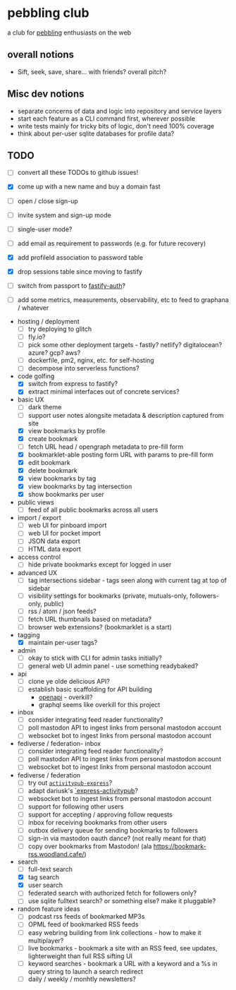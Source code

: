 # pebbling club

a club for [pebbling][] enthusiasts on the web

[pebbling]: https://en.wikipedia.org/wiki/Pebbling

## overall notions

- Sift, seek, save, share... with friends? overall pitch?

## Misc dev notions

- separate concerns of data and logic into repository and service layers
- start each feature as a CLI command first, wherever possible
- write tests mainly for tricky bits of logic, don't need 100% coverage
- think about per-user sqlite databases for profile data?

## TODO

- [ ] convert all these TODOs to github issues!

- [x] come up with a new name and buy a domain fast
- [ ] open / close sign-up
- [ ] invite system and sign-up mode
- [ ] single-user mode?
- [ ] add email as requirement to passwords (e.g. for future recovery)
- [x] add profileId association to password table
- [x] drop sessions table since moving to fastify
- [ ] switch from passport to [fastify-auth](https://github.com/fastify/fastify-auth)?
- [ ] add some metrics, measurements, observability, etc to feed to graphana / whatever

- hosting / deployment
  - [ ] try deploying to glitch
  - [ ] fly.io?
  - [ ] pick some other deployment targets - fastly? netlify? digitalocean? azure? gcp? aws?
  - [ ] dockerfile, pm2, nginx, etc. for self-hosting
  - [ ] decompose into serverless functions?
  
- code golfing
  - [x] switch from express to fastify?
  - [x] extract minimal interfaces out of concrete services?
  
- basic UX
  - [ ] dark theme
  - [ ] support user notes alongsite metadata & description captured from site
  - [x] view bookmarks by profile
  - [x] create bookmark
  - [ ] fetch URL head / opengraph metadata to pre-fill form
  - [x] bookmarklet-able posting form URL with params to pre-fill form
  - [x] edit bookmark
  - [x] delete bookmark
  - [x] view bookmarks by tag
  - [x] view bookmarks by tag intersection
  - [x] show bookmarks per user

- public views
  - [ ] feed of all public bookmarks across all users

- import / export
  - [ ] web UI for pinboard import
  - [ ] web UI for pocket import
  - [ ] JSON data export
  - [ ] HTML data export

- access control
  - [ ] hide private bookmarks except for logged in user

- advanced UX
  - [ ] tag intersections sidebar - tags seen along with current tag at top of sidebar
  - [ ] visibility settings for bookmarks (private, mutuals-only, followers-only, public)
  - [ ] rss / atom / json feeds?
  - [ ] fetch URL thumbnails based on metadata?
  - [ ] browser web extensions? (bookmarklet is a start)

- tagging
  - [x] maintain per-user tags?

- admin
  - [ ] okay to stick with CLI for admin tasks initially?
  - [ ] general web UI admin panel - use something readybaked?

- api
  - [ ] clone ye olde delicious API?
  - [ ] establish basic scaffolding for API building
    - [openapi](https://openapi-ts.dev/introduction) - overkill?
    - graphql seems like overkill for this project

- inbox
  - [ ] consider integrating feed reader functionality?
  - [ ] poll mastodon API to ingest links from personal mastodon account
  - [ ] websocket bot to ingest links from personal mastodon account

- fediverse / federation- inbox
  - [ ] consider integrating feed reader functionality?
  - [ ] poll mastodon API to ingest links from personal mastodon account
  - [ ] websocket bot to ingest links from personal mastodon account

- fediverse / federation
  - [ ] try out [`activitypub-express`](https://github.com/immers-space/activitypub-express)?
  - [ ] adapt dariusk's [`express-activitypub](https://github.com/dariusk/express-activitypub)?
  - [ ] websocket bot to ingest links from personal mastodon account
  - [ ] support for following other users
  - [ ] support for accepting / approving follow requests
  - [ ] inbox for receiving bookmarks from other users
  - [ ] outbox delivery queue for sending bookmarks to followers
  - [ ] sign-in via mastodon oauth dance? (not really meant for that)
  - [ ] copy over bookmarks from Mastodon! (ala https://bookmark-rss.woodland.cafe/)

- search
  - [ ] full-text search
  - [x] tag search
  - [x] user search
  - [ ] federated search with authorized fetch for followers only?
  - [ ] use sqlite fulltext search? or something else? make it pluggable?

- random feature ideas
  - [ ] podcast rss feeds of bookmarked MP3s
  - [ ] OPML feed of bookmarked RSS feeds
  - [ ] easy webring building from link collections - how to make it multiplayer?
  - [ ] live bookmarks - bookmark a site with an RSS feed, see updates, lighterweight than full RSS sifting UI
  - [ ] keyword searches - bookmark a URL with a keyword and a %s in query string to launch a search redirect
  - [ ] daily / weekly / monhtly newsletters?
